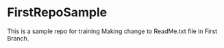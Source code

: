 # FirstRepoSample
This is a sample repo for training
Making change to ReadMe.txt file in First Branch.
